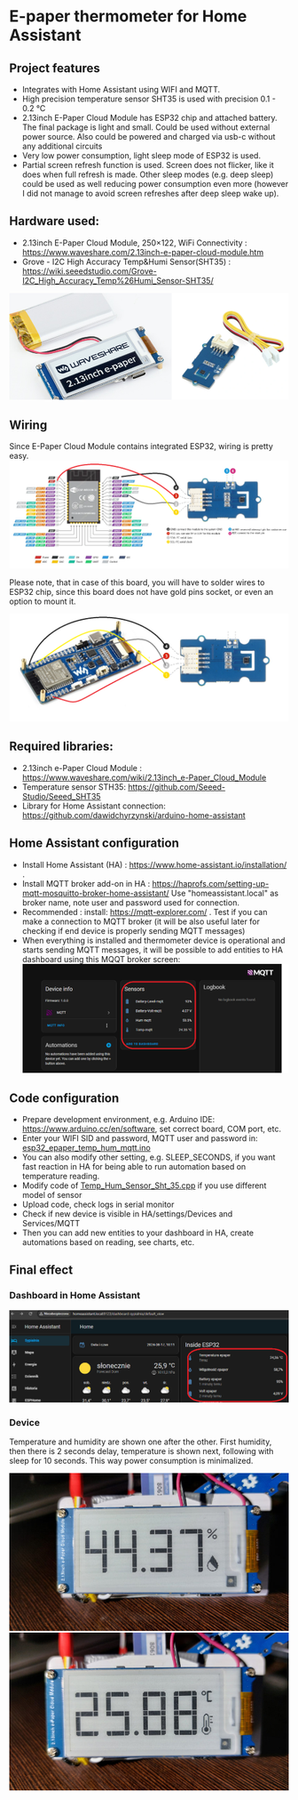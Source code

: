 # E-paper thermometer for Home Assistant

## Project features
- Integrates with Home Assistant using WIFI and MQTT. 
- High precision temperature sensor SHT35 is used with precision 0.1 - 0.2 °C
- 2.13inch E-Paper Cloud Module has ESP32 chip and attached battery. The final package is light and small.
  Could be used without external power source. Also could be powered and charged via usb-c without any additional circuits
- Very low power consumption, light sleep mode of ESP32 is used.
- Partial screen refresh function is used. Screen does not flicker, like it does when full refresh is made.
  Other sleep modes (e.g. deep sleep) could be used as well reducing power consumption even more (however I did not manage to avoid screen refreshes after deep sleep wake up).

## Hardware used:
- 2.13inch E-Paper Cloud Module, 250×122, WiFi Connectivity : https://www.waveshare.com/2.13inch-e-paper-cloud-module.htm
- Grove - I2C High Accuracy Temp&Humi Sensor(SHT35) : https://wiki.seeedstudio.com/Grove-I2C_High_Accuracy_Temp%26Humi_Sensor-SHT35/

![hardware.png](images/hardware.png)

## Wiring
Since E-Paper Cloud Module contains integrated ESP32, wiring is  pretty easy.  
![wiring.png](images/wiring.png)

Please note, that in case of this board, you will have to solder wires to ESP32 chip, since this board does not have gold pins socket, or even an option to mount it.  

![wiring2.png](images/wiring2.png)


## Required libraries:
- 2.13inch e-Paper Cloud Module : https://www.waveshare.com/wiki/2.13inch_e-Paper_Cloud_Module
- Temperature sensor STH35: https://github.com/Seeed-Studio/Seeed_SHT35
- Library for Home Assistant connection: https://github.com/dawidchyrzynski/arduino-home-assistant

## Home Assistant configuration
- Install Home Assistant (HA) : https://www.home-assistant.io/installation/ .
- Install MQTT broker add-on in HA : https://haprofs.com/setting-up-mqtt-mosquitto-broker-home-assistant/
 Use "homeassistant.local" as broker name, note user and password used for connection. 
- Recommended : install: https://mqtt-explorer.com/ . Test if you can make a connection to MQTT broker
  (it will be also useful later for checking if end device is properly sending MQTT messages) 
- When everything is installed and thermometer device is operational and starts sending MQTT messages,
  it will be possible to add entities to HA dashboard using this MQQT broker screen:
  ![img_1.png](images/mqtt_in_ha.png)

## Code configuration
- Prepare development environment, e.g. Arduino IDE: https://www.arduino.cc/en/software, set correct board, COM port, etc.
- Enter your WIFI SID and password, MQTT user and password in: [esp32_epaper_temp_hum_mqtt.ino](esp32_epaper_temp_hum_mqtt/esp32_epaper_temp_hum_mqtt.ino)
- You can also modify other setting, e.g. SLEEP_SECONDS, if you want fast reaction in HA for being able to run automation based on temperature reading.
- Modify code of [Temp_Hum_Sensor_Sht_35.cpp](esp32_epaper_temp_hum_mqtt/Temp_Hum_Sensor_Sht_35.cpp) if you use different model of sensor
- Upload code, check logs in serial monitor
- Check if new device is visible in HA/settings/Devices and Services/MQTT
- Then you can add new entities to your dashboard in HA, create automations based on reading, see charts, etc.

## Final effect

### Dashboard in Home Assistant

![img.png](images/ha.png)

### Device
Temperature and humidity are shown one after the other. First humidity, then there is 2 seconds delay,
temperature is shown next, following with sleep for 10 seconds. This way power consumption is minimalized.

![big_digits_hum.jpg](images/big_digits_hum.jpg)
![big_digits_temp.jpg](images/big_digits_temp.jpg)

